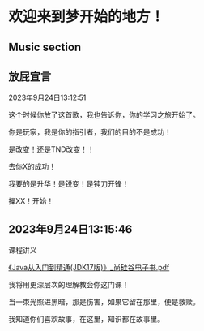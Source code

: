 # 欢迎来到梦开始的地方！

## Music section

<audio src="D:\Programing\NowJavaTime\media\福禄寿FloruitShow - 我用什么把你留住.mp3"></audio>

## 放屁宣言

2023年9月24日13:12:51

这个时候你放了这首歌，我也告诉你，你的学习之旅开始了。

你是玩家，我是你的指引者，我们的目的不是成功！

是改变！还是TND改变！！

去你X的成功！

我要的是升华！是锐变！是钝刀开锋！

操XX！开始！

## **2023年9月24日13:15:46**

课程讲义

 [《Java从入门到精通(JDK17版)》_尚硅谷电子书.pdf](《Java从入门到精通(JDK17版)》_尚硅谷电子书.pdf) 

我将用更深层次的理解教会你这门课！

当一束光照进黑暗，那是伤害，如果它留在那里，便是救赎。

我知道你们喜欢故事，在这里，知识都在故事里。

